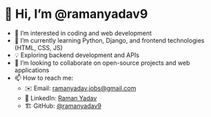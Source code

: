 # 👋 Hi, I’m @ramanyadav9 
- 👀 I’m interested in coding and web development  
- 🌱 I’m currently learning Python, Django, and frontend technologies (HTML, CSS, JS)  
- 💡 Exploring backend development and APIs  
- 💞️ I’m looking to collaborate on open-source projects and web applications  
- 📫 How to reach me:  
  - ✉️ Email: ramanyadav.jobs@gmail.com  
  - 🔗 LinkedIn: [Raman Yadav]([https://linkedin.com/in/yourname](https://www.linkedin.com/in/raman-yadav-368518257))  
  - 🏗️ GitHub: [@ramanyadav9](https://github.com/ramanyadav9)  

